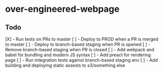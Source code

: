 # over-engineered-webpage

## Todo

[X] - Run tests on PRs to master
[ ] - Deploy to PROD when a PR is merged to master
[ ] - Deploy to branch-based staging when PR is opened
[ ] - Remove branch-based staging when PR is closed
[ ] - Add webpack and babel for bundling and modern JS syntax
[ ] - Add preact for rendering page
[ ] - Run integration tests against branch-based staging env
[ ] - Add building and deploying static assests to s3/something else
